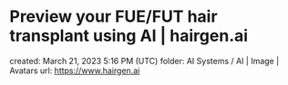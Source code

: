 # Preview your FUE/FUT hair transplant using AI | hairgen.ai

created: March 21, 2023 5:16 PM (UTC)
folder: AI Systems / AI | Image | Avatars
url: https://www.hairgen.ai
